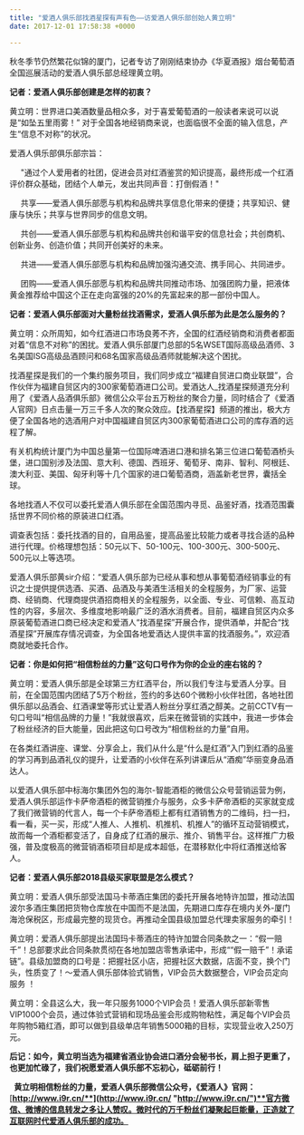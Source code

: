 ```yaml
---
title: "爱酒人俱乐部找酒星探有声有色——访爱酒人俱乐部创始人黄立明"
date: 2017-12-01 17:58:38 +0000

---
```

秋冬季节仍然繁花似锦的厦门，记者专访了刚刚结束协办《华夏酒报》烟台葡萄酒全国巡展活动的爱酒人俱乐部总经理黄立明。

**记者：爱酒人俱乐部创建是怎样的初衷？**

黄立明：世界进口美酒数量品相众多，对于喜爱葡萄酒的一般读者来说可以说是“如坠五里雨雾！” 对于全国各地经销商来说，也面临很不全面的输入信息，产生“信息不对称”的状况。 

爱酒人俱乐部俱乐部宗旨：

     "通过个人爱用者的社团，促进会员对红酒鉴赏的知识提高，最终形成一个红酒评价群众基础，团结个人单元，发出共同声音：打倒假酒！"

     共享——爱酒人俱乐部愿与机构和品牌共享信息化带来的便捷；共享知识、健康与快乐；共享与世界同步的信息文明。

     共创——爱酒人俱乐部愿与机构和品牌共创和谐平安的信息社会；共创商机、创新业务、创造价值；共同开创美好的未来。

     共进——爱酒人俱乐部愿与机构和品牌加强沟通交流、携手同心、共同进步。

     团购——爱酒人俱乐部愿与机构和品牌共同推动市场、加强团购力量，把液体黄金推荐给中国这个正在走向富强的20%的先富起来的那一部份中国人。

**记者：爱酒人俱乐部面对大量粉丝找酒需求，爱酒人俱乐部为此是怎么服务的？**

黄立明：众所周知，如今红酒进口市场良莠不齐，全国的红酒经销商和消费者都面对着“信息不对称”的困扰。爱酒人俱乐部厦门总部的5名WSET国际高级品酒师、3名美国ISG高级品酒顾问和68名国家高级品酒师就能解决这个困扰。

找酒星探是我们的一个集约服务项目，我们同步成立“福建自贸进口商业联盟”，合作伙伴为福建自贸区内的300家葡萄酒进口公司。爱酒达人_找酒星探频道充分利用了《爱酒人品酒俱乐部》微信公众平台五万粉丝的聚合力量，同时结合了《爱酒人官网》日点击量一万三千多人次的聚众效应。【找酒星探】频道的推出，极大方便了全国各地的选酒用户对中国福建自贸区内300家葡萄酒进口公司的库存酒的远程了解。 

有关机构统计厦门为中国总量第一位国际啤酒进口港和排名第三位进口葡萄酒桥头堡，进口国别涉及法国、意大利、德国、西班牙、葡萄牙、南非、智利、阿根廷、澳大利亚、美国、匈牙利等十几个国家的进口葡萄酒商，涵盖新老世界，囊括全球。 

各地找酒人不仅可以委托爱酒人俱乐部在全国范围内寻觅、品鉴好酒，找酒范围囊括世界不同价格的原装进口红酒。

调查表包括：委托找酒的目的，自用品鉴，提高品鉴比较能力或者寻找合适的品种进行代理。价格理想包括：50元以下、50-100元、100-300元、300-500元、500元以上等选项。 

爱酒人俱乐部黄sir介绍：“爱酒人俱乐部为已经从事和想从事葡萄酒经销事业的有识之士提供提供选酒、买酒、品酒及与美酒生活相关的全程服务，为厂家、运营商、经销商、代理商提供酒招商相关的全程服务，以全面、专业、可信赖、高互动性的内容，多层次、多维度地影响最广泛的酒水消费者。目前，福建自贸区内众多原装葡萄酒进口商已经决定和爱酒人“找酒星探”开展合作，提供酒单，并配合“找酒星探”开展库存情况调查，为全国各地爱酒达人提供丰富的找酒服务。”，欢迎酒商就地委托合作。

**记者：你是如何把“相信粉丝的力量”这句口号作为你的企业的座右铭的？**

黄立明：爱酒人俱乐部是全球第三方红酒平台，所以我们专注与爱酒人分享。目前，在全国范围内团结了5万个粉丝，签约的多达60个微粉小伙伴社团，各地社团俱乐部以品酒会、红酒课堂等形式让爱酒人粉丝分享红酒之醇美。之前CCTV有一句口号叫“相信品牌的力量！”我就很喜欢，后来在微营销的实践中，我进一步体会了粉丝经济的巨大能量，因此把这句口号改为“相信粉丝的力量”自用。

在各类红酒讲座、课堂、分享会上，我们从什么是“什么是红酒”入门到红酒的品鉴的学习再到品酒礼仪的提升，让爱酒的小伙伴在系列讲课后从“酒痴”华丽变身品酒达人。

以爱酒人俱乐部中标海尔集团外包的海尔-智能酒柜的微信公众号营销运营为例，爱酒人俱乐部运作卡萨帝酒柜的微营销推介与服务，众多卡萨帝酒柜的买家就变成了我们微营销的代言人，每一个卡萨帝酒柜上都有红酒销售方的二维码，扫一扫，看一看，买一买，形成“人推人、人推机、机推机、机推人”的循环互动营销模式，故而每一个酒柜都变活了，自身成了红酒的展示、推介、销售平台。这样推广力极强，普及度极高的微营销酒柜项目却是成本超低，在潜移默化中将红酒推送给客人。

**记者：爱酒人俱乐部2018县级买家联盟是怎么模式？**

黄立明：爱酒人俱乐部受法国马卡蒂酒庄集团的委托开展各地特许加盟，推动法国波尔多酒庄集团把货物仓库放在中国而不是法国，先期进口库存在境内关外-厦门海沧保税区，形成最完整的现货仓。再推动全国县级加盟总代理卖家服务的牵引！

黄立明：爱酒人俱乐部提出法国玛卡蒂酒庄的特许加盟合同条款之一：“假一赔千”！总部要求此合同条款贯彻在各地加盟店零售承诺中，形成““假一赔千”！承诺链”。县级加盟商的口号是：把握社区小店，把握社区大数据，店面不变，换个门头，性质变了！～爱酒人俱乐部体验式销售，VIP会员大数据整合，VIP会员定向服务 ！ 

黄立明：全县这么大，我一年只服务1000个VIP会员！爱酒人俱乐部新零售VIP1000个会员，通过体验式营销和现场品鉴会形成购物粘性，满足每个VIP会员年购物5箱红酒，即可以做到县级单店年销售5000箱的目标，实现营业收入250万元。   

**后记：如今，黄立明当选为福建省酒业协会进口酒分会秘书长，肩上担子更重了，也更加忙碌了，我们祝愿爱酒人俱乐部不忘初心，砥砺前行！**

  **黄立明相信粉丝的力量，爱酒人俱乐部微信公众号，《爱酒人》官网：**[**http://www.i9r.cn/**](http://www.i9r.cn/ "http://www.i9r.cn/")**官方微信、微博的信息转发之多让人赞叹。微时代的万千粉丝们凝聚起巨能量，正造就了互联网时代爱酒人俱乐部的成功。**